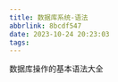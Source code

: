 ```yaml
---
title: 数据库系统-语法
abbrlink: 8bcdf547
date: 2023-10-24 20:23:03
tags:
---
```

<a url="https://www.cnblogs.com/rqy0526/p/11015943.html#:~:text=%E6%95%B0%E6%8D%AE%E5%BA%93%E6%93%8D%E4%BD%9C%E7%9A%84%E5%9F%BA%E6%9C%AC%E8%AF%AD%E6%B3%95%E5%A4%A7%E5%85%A8%201%201.%20C%20%28Create%29%3A%E5%88%9B%E5%BB%BA%201.%20%E8%AF%AD%E6%B3%95%EF%BC%9A%20create,%E5%88%97%E5%90%8D%20%E6%95%B0%E6%8D%AE%E7%B1%BB%E5%9E%8B%3B%204.%20...%204%204.%20D%20%28Delete%29%3A%E5%88%A0%E9%99%A4">数据库操作的基本语法大全</a>
